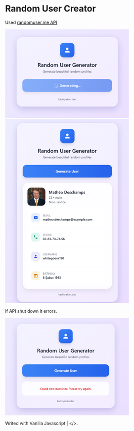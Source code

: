 # Random User Creator

Used <a href="https://randomuser.me/">randomuser.me API</a>

<img src="img/img.png" width="400">
<img src="img/img2.png" width="400">

If API shut down it errors.

<img src="img/img3.png" width="400">

Writed with Vanilla Javascript | </>.

